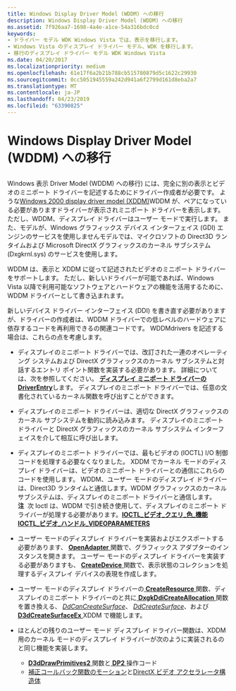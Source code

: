 ```yaml
---
title: Windows Display Driver Model (WDDM) への移行
description: Windows Display Driver Model (WDDM) への移行
ms.assetid: 7f926aa7-1698-4a4e-a1ce-54a316bdc0cd
keywords:
- ドライバー モデル WDK Windows Vista では、表示を移行します。
- Windows Vista のディスプレイ ドライバー モデル、WDK を移行します。
- 移行のディスプレイ ドライバー モデル WDK Windows Vista
ms.date: 04/20/2017
ms.localizationpriority: medium
ms.openlocfilehash: 61e17f6a2b21b788cb515780879d5c1622c29930
ms.sourcegitcommit: 0cc5051945559a242d941a6f2799d161d8eba2a7
ms.translationtype: MT
ms.contentlocale: ja-JP
ms.lasthandoff: 04/23/2019
ms.locfileid: "63390825"
---
```

# <a name="migrating-to-the-windows-display-driver-model-wddm"></a>Windows Display Driver Model (WDDM) への移行


## <span id="ddk_migrating_to_the_longhorn_display_driver_model_gg"></span><span id="DDK_MIGRATING_TO_THE_LONGHORN_DISPLAY_DRIVER_MODEL_GG"></span>


Windows 表示 Driver Model (WDDM) への移行) には、完全に別の表示とビデオのミニポート ドライバーを記述するためにドライバー作成者が必要です。 ような[Windows 2000 display driver model (XDDM)](windows-2000-display-driver-model-design-guide.md)WDDM が、ペアになっている必要がありますドライバーが表示されミニポート ドライバーを表示します。 ただし、WDDM、ディスプレイ ドライバーはユーザー モードで実行します。 また、モデルが、Windows グラフィックス デバイス インターフェイス (GDI) エンジンのサービスを使用しませんモデルでは、マイクロソフトの Direct3D ランタイムおよび Microsoft DirectX グラフィックスのカーネル サブシステム (Dxgkrnl.sys) のサービスを使用します。

WDDM は、表示と XDDM に従って記述されたビデオのミニポート ドライバーをサポートします。 ただし、新しいドライバーが可能であれば、Windows Vista 以降で利用可能なソフトウェアとハードウェアの機能を活用するために、WDDM ドライバーとして書き込まれます。

新しいデバイス ドライバー インターフェイス (DDI) を書き直す必要がありますが、ドライバーの作成者は、WDDM ドライバーでの低レベルのハードウェアに依存するコードを再利用できるの関連コードです。 WDDMdrivers を記述する場合は、これらの点を考慮します。

-   ディスプレイのミニポート ドライバーでは、改訂された一連のオペレーティング システムおよび DirectX グラフィックスのカーネル サブシステムと対話するエントリ ポイント関数を実装する必要があります。 詳細については、次を参照してください。 [**ディスプレイ ミニポート ドライバーの DriverEntry**](https://msdn.microsoft.com/library/windows/hardware/ff556157)します。 ディスプレイのミニポート ドライバーでは、任意の文書化されているカーネル関数を呼び出すことができます。

-   ディスプレイのミニポート ドライバーは、適切な DirectX グラフィックスのカーネル サブシステムを動的に読み込みます。 ディスプレイのミニポート ドライバーと DirectX グラフィックスのカーネル サブシステム インターフェイスを介して相互に呼び出します。

-   ディスプレイのミニポート ドライバーでは、最もビデオの (IOCTL) I/O 制御コードを処理する必要なくなりました。 XDDM でカーネル モードのディスプレイ ドライバーは、ビデオのミニポート ドライバーとの通信にこれらのコードを使用します。 WDDM、ユーザー モードのディスプレイ ドライバーは、Direct3D ランタイムと通信します。WDDM グラフィックスのカーネル サブシステムは、ディスプレイのミニポート ドライバーと通信します。
    **注**  次 Ioctl は、WDDM で引き続き使用して、ディスプレイのミニポート ドライバーが処理する必要があります。[**IOCTL\_ビデオ\_クエリ\_色\_機能**](https://msdn.microsoft.com/library/windows/hardware/ff567817)
    [**IOCTL\_ビデオ\_ハンドル\_VIDEOPARAMETERS**](https://msdn.microsoft.com/library/windows/hardware/ff567805)

     

<!-- -->

-   ユーザー モードのディスプレイ ドライバーを実装およびエクスポートする必要があります、 [ **OpenAdapter** ](https://msdn.microsoft.com/library/windows/hardware/ff568601)関数で、グラフィックス アダプターのインスタンスを開きます。 ユーザー モードのディスプレイ ドライバーを実装する必要がありますも、 [ **CreateDevice** ](https://msdn.microsoft.com/library/windows/hardware/ff540634)関数で、表示状態のコレクションを処理するディスプレイ デバイスの表現を作成します。

-   ユーザー モードのディスプレイ ドライバーの[ **CreateResource** ](https://msdn.microsoft.com/library/windows/hardware/ff540688)関数、ディスプレイのミニポート ドライバーのと共に[ **DxgkDdiCreateAllocation** ](https://msdn.microsoft.com/library/windows/hardware/ff559606)関数を置き換える、 [ *DdCanCreateSurface*](https://msdn.microsoft.com/library/windows/hardware/ff549213)、 [ *DdCreateSurface*](https://msdn.microsoft.com/library/windows/hardware/ff549263)、および[ **D3dCreateSurfaceEx** ](https://msdn.microsoft.com/library/windows/hardware/ff542840) XDDM で機能します。

-   ほとんどの残りのユーザー モード ディスプレイ ドライバー関数は、XDDM 用のカーネル モードのディスプレイ ドライバーが次のように実装されるのと同じ機能を実装します。
    -   [ **D3dDrawPrimitives2** ](https://msdn.microsoft.com/library/windows/hardware/ff544704)関数と[ **DP2** ](https://msdn.microsoft.com/library/windows/hardware/ff545678)操作コード
    -   [補正コールバック関数のモーション](https://msdn.microsoft.com/library/windows/hardware/ff568441)と[DirectX ビデオ アクセラレータ構造体](https://msdn.microsoft.com/library/windows/hardware/ff553882)

 

 





